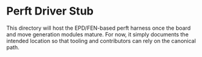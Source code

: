 # Perft Driver Stub

This directory will host the EPD/FEN-based perft harness once the board and
move generation modules mature. For now, it simply documents the intended
location so that tooling and contributors can rely on the canonical path.
